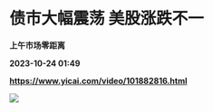 # 债市大幅震荡 美股涨跌不一
**上午市场零距离**

**2023-10-24 01:49**

**https://www.yicai.com/video/101882816.html**

![](http://imgcdn.yicai.com/vms-new/2023/10/1e14a595-9e8f-47aa-addb-3ed18e6798bd_D3K2.jpg)